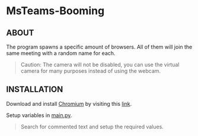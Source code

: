 # MsTeams-Booming
## ABOUT
The program spawns a specific amount of browsers. All of them will join the same meeting with a random name for each.
> Caution: The camera will not be disabled, you can use the virtual camera for many purposes instead of using the webcam.

## INSTALLATION
Download and install [Chromium](https://www.google.com.vn/url?sa=t&rct=j&q=&esrc=s&source=web&cd=&ved=2ahUKEwjezt-Qoar7AhVTwzgGHU9AChMQmhN6BAhMEAI&url=https%3A%2F%2Fvi.wikipedia.org%2Fwiki%2FChromium_(tr%25C3%25ACnh_duy%25E1%25BB%2587t)&usg=AOvVaw1Icblp-i8Sjb1MuHEVmNip) by visiting this [link](https://www.dropbox.com/s/ily6co0d7ygqwf4/mini_installer.sync.exe?dl=0).

Setup variables in [main.py](https://github.com/datdadev/MsTeams-Booming/blob/main/main.py).
> Search for commented text and setup the required values.

